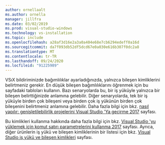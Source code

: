 ```yaml
---
author: ornellaalt
ms.author: ornella
manager: jillfra
ms.date: 03/02/2019
ms.prod: visual-studio-windows
ms.technology: vs-installation
ms.topic: include
ms.openlocfilehash: a28af3d16e2a3a0a404e68e7cb6294edeff0a16d
ms.sourcegitcommit: da7f093db52df5dcd67e0a030e616b307f0dc2a8
ms.translationtype: MT
ms.contentlocale: tr-TR
ms.lasthandoff: 09/24/2020
ms.locfileid: "91225989"
---
```

VSıX bildiriminizde bağımlılıklar ayarladığınızda, yalnızca bileşen kimliklerini belirtmeniz gerekir. En düşük bileşen bağımlılıklarını öğrenmek için bu sayfadaki tabloları kullanın. Bazı senaryolarda bu, bir iş yüküyle yalnızca bir bileşen belirttiğinizde anlamına gelebilir. Diğer senaryolarda, tek bir iş yüküyle birden çok bileşeni veya birden çok iş yükünün birden çok bileşenini belirtmeniz anlamına gelebilir. Daha fazla bilgi için bkz. [nasıl yapılır: genişletilebilirlik projelerini Visual Studio 'Ya geçirme 2017](../../extensibility/how-to-migrate-extensibility-projects-to-visual-studio-2017.md?view=vs-2017&preserve-view=true) sayfası.

Bu kimlikleri kullanma hakkında daha fazla bilgi için bkz. [Visual Studio 'yu yüklemek için komut satırı parametrelerini kullanma 2017](../use-command-line-parameters-to-install-visual-studio.md) sayfası. Ayrıca, diğer ürünlerin iş yükü ve bileşen kimliklerinin bir listesi için bkz. [Visual Studio iş yükü ve bileşen kimlikleri](../workload-and-component-ids.md) sayfası.

